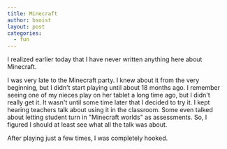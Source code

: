 ```yaml
---
title: Minecraft
author: bsoist
layout: post
categories:
  - fun
---
```

I realized earlier today that I have never written anything here about Minecraft.

I was very late to the Minecraft party. I knew about it from the very beginning, but I didn't start playing until about 18 months ago. I remember seeing one of my nieces play on her tablet a long time ago, but I didn't really get it. It wasn't until some time later that I decided to try it. I kept hearing teachers talk about using it in the classroom. Some even talked about letting student turn in "Minecraft worlds" as assessments. So, I figured I should at least see what all the talk was about.

After playing just a few times, I was completely hooked.


